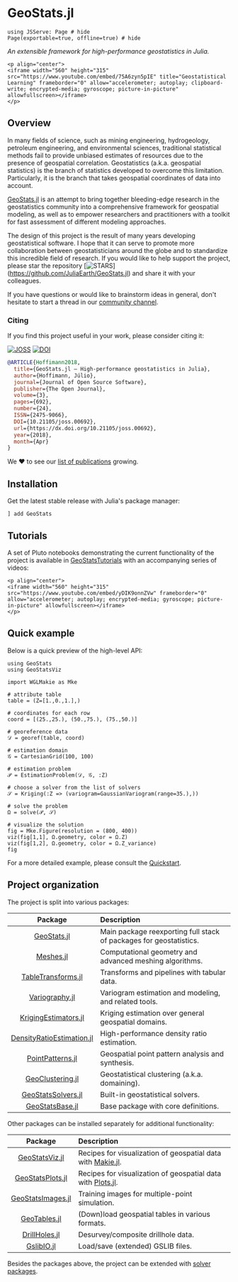 # GeoStats.jl

```@example overview
using JSServe: Page # hide
Page(exportable=true, offline=true) # hide
```

*An extensible framework for high-performance geostatistics in Julia.*

```@raw html
<p align="center">
<iframe width="560" height="315" src="https://www.youtube.com/embed/75A6zyn5pIE" title="Geostatistical Learning" frameborder="0" allow="accelerometer; autoplay; clipboard-write; encrypted-media; gyroscope; picture-in-picture" allowfullscreen></iframe>
</p>
```

## Overview

In many fields of science, such as mining engineering, hydrogeology, petroleum
engineering, and environmental sciences, traditional statistical methods fail
to provide unbiased estimates of resources due to the presence of geospatial
correlation. Geostatistics (a.k.a. geospatial statistics) is the branch of
statistics developed to overcome this limitation. Particularly, it is the
branch that takes geospatial coordinates of data into account.

[GeoStats.jl](https://github.com/JuliaEarth/GeoStats.jl) is an attempt to bring
together bleeding-edge research in the geostatistics community into a comprehensive
framework for geospatial modeling, as well as to empower researchers and practitioners
with a toolkit for fast assessment of different modeling approaches.

The design of this project is the result of many years developing geostatistical
software. I hope that it can serve to promote more collaboration between
geostatisticians around the globe and to standardize this incredible field of
research. If you would like to help support the project, please star the repository
[![STARS](https://img.shields.io/github/stars/JuliaEarth/GeoStats.jl?style=social)]
(https://github.com/JuliaEarth/GeoStats.jl) and share it with your colleagues.

If you have questions or would like to brainstorm ideas in general, don't hesitate to
start a thread in our [community channel](about/community.md).

### Citing

If you find this project useful in your work, please consider citing it: 

[![JOSS](https://img.shields.io/badge/JOSS-10.21105%2Fjoss.00692-brightgreen?style=flat-square)](https://doi.org/10.21105/joss.00692)
[![DOI](https://img.shields.io/badge/DOI-10.5281%2Fzenodo.3875233-blue?style=flat-square)](https://zenodo.org/badge/latestdoi/33827844)

```bibtex
@ARTICLE{Hoffimann2018,
  title={GeoStats.jl – High-performance geostatistics in Julia},
  author={Hoffimann, Júlio},
  journal={Journal of Open Source Software},
  publisher={The Open Journal},
  volume={3},
  pages={692},
  number={24},
  ISSN={2475-9066},
  DOI={10.21105/joss.00692},
  url={https://dx.doi.org/10.21105/joss.00692},
  year={2018},
  month={Apr}
}
```

We ❤ to see our [list of publications](resources/publications.md) growing.

## Installation

Get the latest stable release with Julia's package manager:

```
] add GeoStats
```

## Tutorials

A set of Pluto notebooks demonstrating the current functionality of the project
is available in [GeoStatsTutorials](https://github.com/JuliaEarth/GeoStatsTutorials)
with an accompanying series of videos:

```@raw html
<p align="center">
<iframe width="560" height="315" src="https://www.youtube.com/embed/yDIK9onnZVw" frameborder="0" allow="accelerometer; autoplay; encrypted-media; gyroscope; picture-in-picture" allowfullscreen></iframe>
</p>
```

## Quick example

Below is a quick preview of the high-level API:

```@example overview
using GeoStats
using GeoStatsViz

import WGLMakie as Mke

# attribute table
table = (Z=[1.,0.,1.],)

# coordinates for each row
coord = [(25.,25.), (50.,75.), (75.,50.)]

# georeference data
𝒟 = georef(table, coord)

# estimation domain
𝒢 = CartesianGrid(100, 100)

# estimation problem
𝒫 = EstimationProblem(𝒟, 𝒢, :Z)

# choose a solver from the list of solvers
𝒮 = Kriging(:Z => (variogram=GaussianVariogram(range=35.),))

# solve the problem
Ω = solve(𝒫, 𝒮)

# visualize the solution
fig = Mke.Figure(resolution = (800, 400))
viz(fig[1,1], Ω.geometry, color = Ω.Z)
viz(fig[1,2], Ω.geometry, color = Ω.Z_variance)
fig
```

For a more detailed example, please consult the [Quickstart](quickstart.md).

## Project organization

The project is split into various packages:

| Package | Description |
|:-------:|:------------|
| [GeoStats.jl](https://github.com/JuliaEarth/GeoStats.jl) | Main package reexporting full stack of packages for geostatistics. |
| [Meshes.jl](https://github.com/JuliaGeometry/Meshes.jl) | Computational geometry and advanced meshing algorithms. |
| [TableTransforms.jl](https://github.com/JuliaML/TableTransforms.jl) | Transforms and pipelines with tabular data. |
| [Variography.jl](https://github.com/JuliaEarth/Variography.jl) | Variogram estimation and modeling, and related tools. |
| [KrigingEstimators.jl](https://github.com/JuliaEarth/KrigingEstimators.jl) | Kriging estimation over general geospatial domains. |
| [DensityRatioEstimation.jl](https://github.com/JuliaML/DensityRatioEstimation.jl) | High-performance density ratio estimation. |
| [PointPatterns.jl](https://github.com/JuliaEarth/PointPatterns.jl) | Geospatial point pattern analysis and synthesis. |
| [GeoClustering.jl](https://github.com/JuliaEarth/GeoClustering.jl) | Geostatistical clustering (a.k.a. domaining). |
| [GeoStatsSolvers.jl](https://github.com/JuliaEarth/GeoStatsSolvers.jl) | Built-in geostatistical solvers. |
| [GeoStatsBase.jl](https://github.com/JuliaEarth/GeoStatsBase.jl) | Base package with core definitions. |

Other packages can be installed separately for additional functionality:

| Package | Description |
|:-------:|:------------|
| [GeoStatsViz.jl](https://github.com/JuliaEarth/GeoStatsViz.jl) | Recipes for visualization of geospatial data with [Makie.jl](https://docs.makie.org/stable). |
| [GeoStatsPlots.jl](https://github.com/JuliaEarth/GeoStatsPlots.jl) | Recipes for visualization of geospatial data with [Plots.jl](https://docs.juliaplots.org/stable). |
| [GeoStatsImages.jl](https://github.com/JuliaEarth/GeoStatsImages.jl) | Training images for multiple-point simulation. |
| [GeoTables.jl](https://github.com/JuliaEarth/GeoTables.jl) | (Down)load geospatial tables in various formats. |
| [DrillHoles.jl](https://github.com/JuliaEarth/DrillHoles.jl) | Desurvey/composite drillhole data. |
| [GslibIO.jl](https://github.com/JuliaEarth/GslibIO.jl) | Load/save (extended) GSLIB files. |

Besides the packages above, the project can be extended with [solver packages](solvers/overview.md).
